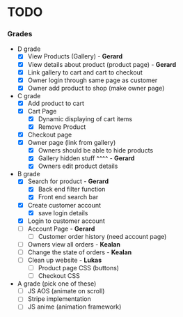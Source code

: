 # TODO
### Grades
- D grade
    - [x] View Products (Gallery) - **Gerard**
    - [x] View details about product (product page) - **Gerard**
    - [x] Link gallery to cart and cart to checkout
    - [x] Owner login through same page as customer
    - [x] Owner add product to shop (make owner page)
- C grade
    - [x] Add product to cart
    - [x] Cart Page
        - [x] Dynamic displaying of cart items
        - [x] Remove Product
    - [x] Checkout page
    - [x] Owner page (link from gallery)
        - [x] Owners should be able to hide products
        - [x] Gallery hidden stuff ^^^^ - **Gerard**
        - [x] Owners edit product details
- B grade
    - [x] Search for product - **Gerard**
        - [x] Back end filter function
        - [x] Front end search bar
    - [x] Create customer account
        - [x] save login details
    - [x] Login to customer account
    - [ ] Account Page - **Gerard**
        - [ ] Customer order history (need account page)
    - [ ] Owners view all orders - **Kealan**
    - [ ] Change the state of orders - **Kealan**
    - [ ] Clean up website - **Lukas**
        - [ ] Product page CSS (buttons)
        - [ ] Checkout CSS
- A grade (pick one of these)
    - [ ] JS AOS (animate on scroll)
    - [ ] Stripe implementation
    - [ ] JS anime (animation framework)